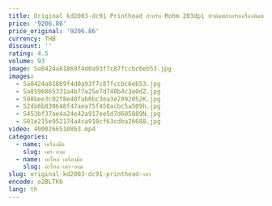 ```yaml
---
title: Original kd2003-dc91 Printhead สําหรับ Rohm 203dpi หัวพิมพ์สําหรับเครื่องพิมพ์ Bizebra อะไหล่ขายร้อน
price: '9206.86'
price_original: '9206.86'
currency: THB
discount: ''
rating: 4.5
volume: 93
image: Sa0424a81869f4d0a93f7c87fccbc6eb53.jpg
images:
  - Sa0424a81869f4d0a93f7c87fccbc6eb53.jpg
  - Sa8596865331a4b77a25e7d740b4c3e0dZ.jpg
  - S98bee3c02f8e40fab0bc3ea3e2892052K.jpg
  - S2db6b830648f47aea75f458acbc5a509h.jpg
  - S453bf37ae4a24e42a917ee5d7d605889N.jpg
  - S01e215e952174a4ca910cf63cdba26688.jpg
video: 4000266510863.mp4
categories:
  - name: เครื่องมือ
    slug: เคร-องม
  - name: อะไหล่ เครื่องมือ
    slug: อะไหล-เคร-องม
slug: original-kd2003-dc91-printhead-าหร
encode: o2BLTK6
lang: th
---
```

  
